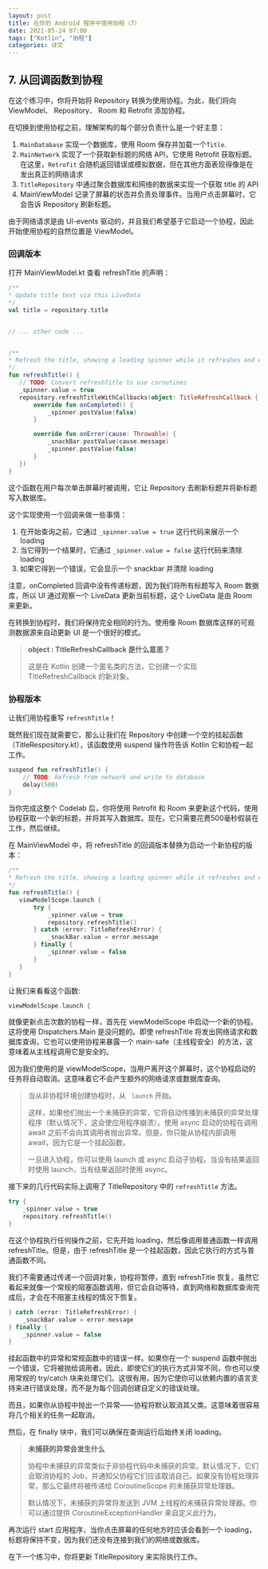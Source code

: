 ```yaml
---
layout: post
title: 在你的 Android 程序中使用协程（7）
date: 2021-05-24 07:00
tags: ["Kotlin", "协程"]
categories: 译文
---
```


## 7. 从回调函数到协程

在这个练习中，你将开始将 Repository 转换为使用协程。为此，我们将向 ViewModel、 Repository、 Room 和 Retrofit 添加协程。

在切换到使用协程之前，理解架构的每个部分负责什么是一个好主意：

1. `MainDatabase` 实现一个数据库，使用 Room 保存并加载一个`Title`.
2. `MainNetwork` 实现了一个获取新标题的网络 API，它使用 Retrofit 获取标题。在这里，`Retrofit` 会随机返回错误或模拟数据，但在其他方面表现得像是在发出真正的网络请求
3. `TitleRepository` 中通过聚合数据库和网络的数据来实现一个获取 title 的 API
4. MainViewModel 记录了屏幕的状态并负责处理事件。当用户点击屏幕时，它会告诉 Repository 刷新标题。

由于网络请求是由 UI-events 驱动的，并且我们希望基于它启动一个协程，因此开始使用协程的自然位置是 ViewModel。

### 回调版本

打开 MainViewModel.kt 查看 refreshTitle 的声明：

```kotlin
/**
* Update title text via this LiveData
*/
val title = repository.title


// ... other code ...


/**
* Refresh the title, showing a loading spinner while it refreshes and errors via snackbar.
*/
fun refreshTitle() {
   // TODO: Convert refreshTitle to use coroutines
   _spinner.value = true
   repository.refreshTitleWithCallbacks(object: TitleRefreshCallback {
       override fun onCompleted() {
           _spinner.postValue(false)
       }

       override fun onError(cause: Throwable) {
           _snackBar.postValue(cause.message)
           _spinner.postValue(false)
       }
   })
}
```

这个函数在用户每次单击屏幕时被调用，它让 Repository 去刷新标题并将新标题写入数据库。

这个实现使用一个回调来做一些事情：

1. 在开始查询之前，它通过 `_spinner.value = true` 这行代码来展示一个 loading
2.  当它得到一个结果时，它通过 `_spinner.value = false` 这行代码来清除 loading
3. 如果它得到一个错误，它会显示一个 snackbar 并清除 loading

注意，onCompleted 回调中没有传递标题，因为我们将所有标题写入 Room 数据库，所以 UI 通过观察一个 LiveData 更新当前标题，这个 LiveData 是由 Room 来更新。

在转换到协程时，我们将保持完全相同的行为。使用像 Room 数据库这样的可观测数据源来自动更新 UI 是一个很好的模式。

> **object : TitleRefreshCallback 是什么意思？**
>
> 这是在 Kotlin 创建一个匿名类的方法，它创建一个实现 TitleRefreshCallback 的新对象。

### 协程版本

让我们用协程重写 `refreshTitle`！

既然我们现在就需要它，那么让我们在 Repository 中创建一个空的挂起函数（TitleRespository.kt），该函数使用 suspend 操作符告诉 Kotlin 它和协程一起工作。

```kotlin
suspend fun refreshTitle() {
    // TODO: Refresh from network and write to database
    delay(500)
}
```

当你完成这整个 Codelab 后，你将使用 Retrofit 和 Room 来更新这个代码，使用协程获取一个新的标题，并将其写入数据库。现在，它只需要花费500毫秒假装在工作，然后继续。

在 MainViewModel 中，将 refreshTitle 的回调版本替换为启动一个新协程的版本：

```kotlin
/**
* Refresh the title, showing a loading spinner while it refreshes and errors via snackbar.
*/
fun refreshTitle() {
   viewModelScope.launch {
       try {
           _spinner.value = true
           repository.refreshTitle()
       } catch (error: TitleRefreshError) {
           _snackBar.value = error.message
       } finally {
           _spinner.value = false
       }
   }
}
```

让我们来看看这个函数:

```kotlin
viewModelScope.launch {
```

就像更新点击次数的协程一样，首先在 viewModelScope 中启动一个新的协程。这将使用 Dispatchers.Main 是没问题的。即使 refreshTitle 将发出网络请求和数据库查询，它也可以使用协程来暴露一个 main-safe（主线程安全）的方法，这意味着从主线程调用它是安全的。

因为我们使用的是 viewModelScope，当用户离开这个屏幕时，这个协程启动的任务将自动取消。这意味着它不会产生额外的网络请求或数据库查询。

>当从非协程环境创建协程时，从 ` launch` 开始。
>
>这样，如果他们抛出一个未捕获的异常，它将自动传播到未捕获的异常处理程序（默认情况下，这会使应用程序崩溃）。使用 async 启动的协程在调用 await 之前不会向其调用者抛出异常。但是，你只能从协程内部调用 await，因为它是一个挂起函数。
>
>一旦进入协程，你可以使用 launch 或 async 启动子协程。当没有结果返回时使用 launch，当有结果返回时使用 async。

接下来的几行代码实际上调用了 TitleRepository 中的 `refreshTitle` 方法。

```kotlin
try {
    _spinner.value = true
    repository.refreshTitle()
}
```

在这个协程执行任何操作之前，它先开始 loading，然后像调用普通函数一样调用 refreshTitle。但是，由于 refreshTitle 是一个挂起函数，因此它执行的方式与普通函数不同。

我们不需要通过传递一个回调对象，协程将暂停，直到 refreshTitle 恢复。虽然它看起来就像一个常规的阻塞函数调用，但它会自动等待，直到网络和数据库查询完成后，才会在不阻塞主线程的情况下恢复。

```kotlin
} catch (error: TitleRefreshError) {
    _snackBar.value = error.message
} finally {
    _spinner.value = false
}
```

挂起函数中的异常和常规函数中的错误一样。如果你在一个 suspend 函数中抛出一个错误，它将被抛给调用者。因此，即使它们的执行方式非常不同，你也可以使用常规的 try/catch 块来处理它们。这很有用，因为它使你可以依赖内置的语言支持来进行错误处理，而不是为每个回调创建自定义的错误处理。

而且，如果你从协程中抛出一个异常——协程将默认取消其父类。这意味着很容易将几个相关的任务一起取消。

然后，在 finally 块中，我们可以确保在查询运行后始终关闭 loading。

> **未捕获的异常会发生什么**
>
> 协程中未捕获的异常类似于非协程代码中未捕获的异常。默认情况下，它们会取消协程的 Job，并通知父协程它们应该取消自己。如果没有协程处理异常，那么它最终将被传递给 CoroutineScope 的未捕获异常处理器。
>
> 默认情况下，未捕获的异常将发送到 JVM 上线程的未捕获异常处理器。你可以通过提供 CoroutineExceptionHandler 来自定义此行为。

再次运行 start 应用程序，当你点击屏幕的任何地方时应该会看到一个 loading，标题将保持不变，因为我们还没有连接到我们的网络或数据库。

在下一个练习中，你将更新 TitleRepository 来实际执行工作。

